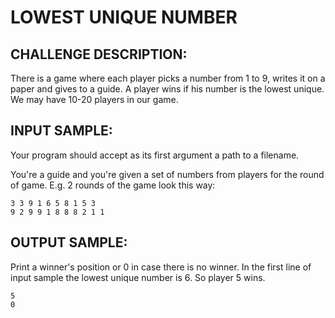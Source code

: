 LOWEST UNIQUE NUMBER
====================

CHALLENGE DESCRIPTION:
----------------------


There is a game where each player picks a number from 1 to 9, writes it on a paper and gives to a guide. A player wins if his number is the lowest unique. We may have 10-20 players in our game.

INPUT SAMPLE:
-------------

Your program should accept as its first argument a path to a filename.

You're a guide and you're given a set of numbers from players for the round of game. E.g. 2 rounds of the game look this way:

	3 3 9 1 6 5 8 1 5 3
	9 2 9 9 1 8 8 8 2 1 1

OUTPUT SAMPLE:
--------------

Print a winner's position or 0 in case there is no winner. In the first line of input sample the lowest unique number is 6. So player 5 wins.

	5
	0